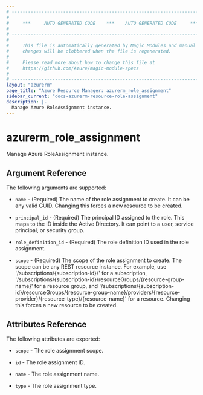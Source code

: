 ```yaml
---
# ----------------------------------------------------------------------------
#
#     ***     AUTO GENERATED CODE    ***    AUTO GENERATED CODE     ***
#
# ----------------------------------------------------------------------------
#
#     This file is automatically generated by Magic Modules and manual
#     changes will be clobbered when the file is regenerated.
#
#     Please read more about how to change this file at
#     https://github.com/Azure/magic-module-specs
#
# ----------------------------------------------------------------------------
layout: "azurerm"
page_title: "Azure Resource Manager: azurerm_role_assignment"
sidebar_current: "docs-azurerm-resource-role-assignment"
description: |-
  Manage Azure RoleAssignment instance.
---
```


# azurerm_role_assignment

Manage Azure RoleAssignment instance.


## Argument Reference

The following arguments are supported:

* `name` - (Required) The name of the role assignment to create. It can be any valid GUID. Changing this forces a new resource to be created.

* `principal_id` - (Required) The principal ID assigned to the role. This maps to the ID inside the Active Directory. It can point to a user, service principal, or security group.

* `role_definition_id` - (Required) The role definition ID used in the role assignment.

* `scope` - (Required) The scope of the role assignment to create. The scope can be any REST resource instance. For example, use '/subscriptions/{subscription-id}/' for a subscription, '/subscriptions/{subscription-id}/resourceGroups/{resource-group-name}' for a resource group, and '/subscriptions/{subscription-id}/resourceGroups/{resource-group-name}/providers/{resource-provider}/{resource-type}/{resource-name}' for a resource. Changing this forces a new resource to be created.

## Attributes Reference

The following attributes are exported:

* `scope` - The role assignment scope.

* `id` - The role assignment ID.

* `name` - The role assignment name.

* `type` - The role assignment type.
